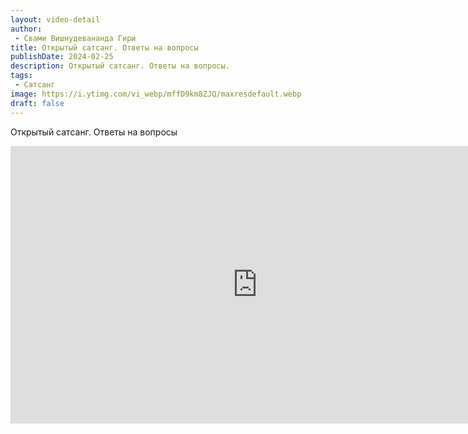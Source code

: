 ```yaml
---
layout: video-detail
author:
 - Свами Вишнудевананда Гири
title: Открытый сатсанг. Ответы на вопросы
publishDate: 2024-02-25
description: Открытый сатсанг. Ответы на вопросы. 
tags: 
 - Сатсанг
image: https://i.ytimg.com/vi_webp/mffD9km8ZJQ/maxresdefault.webp
draft: false
---
```


 Открытый сатсанг. Ответы на вопросы


 <iframe width="790" height="444" src="https://www.youtube.com/embed/mffD9km8ZJQ" frameborder="0" allowfullscreen=""></iframe>